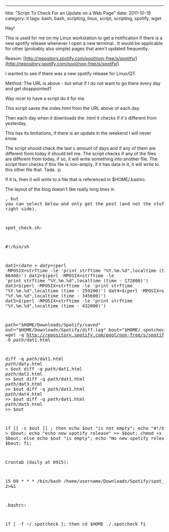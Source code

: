 ---
title: "Script To Check For an Update on a Web Page"
date: 2011-10-19
category: it
tags: bash, bash, scripting, linux, script, scripting, spotify, wget

Hey!

This is used for me on my Linux workstation to get a notification if there is a new spotify release whenever I open a new terminal.. It would be applicable for other (probably also simple) pages that aren't updated frequently.

Reason: [http://repository.spotify.com/pool/non-free/s/spotify/](http://repository.spotify.com/pool/non-free/s/spotify/)

I wanted to see if there was a new spotify release for Linux/QT.

Method: The URL is above - but what if I do not want to go there every day and get disappointed?

Way nicer to have a script do it for me.

This script saves the index.html from the URL above of each day.

Then each day when it downloads the .html it checks if it's different from yesterday.

This has its limitations, if there is an update in the weekend I will never know.

The script should check the last x amount of days and if any of them are different from today it should tell me. The script checks if any of the files are different from today, if so, it will write something into another file. The script then checks if this file is non-empty, if it has data in it, it will write to this other file that. Tada. :p

If it is, then it will write to a file that is referenced in $HOME/.bashrc.

The layout of the blog doesn't like really long lines in <pre>, but you can select below and only get the post (and not the stuff on the right side).

spot\_check.sh:

#!/bin/sh

dat1=$(date +%Y.%m.%d)
daty=$(perl -MPOSIX=strftime -le 'print strftime "%Y.%m.%d",localtime (time - 86400)')
dat2=$(perl -MPOSIX=strftime -le 'print strftime "%Y.%m.%d",localtime (time - 172800)')
dat3=$(perl -MPOSIX=strftime -le 'print strftime "%Y.%m.%d",localtime (time - 259200)')
dat4=$(perl -MPOSIX=strftime -le 'print strftime "%Y.%m.%d",localtime (time - 345600)')
dat5=$(perl -MPOSIX=strftime -le 'print strftime "%Y.%m.%d",localtime (time - 432000)')

path="$HOME/Downloads/Spotify/saved"
out="$HOME/Downloads/Spotify/diff.log"
bout="$HOME/.spotcheck"
wget -q http://repository.spotify.com/pool/non-free/s/spotify/ -O $path/$dat1.html

diff -q $path/$dat1.html $path/$daty.html > $out
diff -q $path/$dat1.html $path/$dat2.html >> $out
diff -q $path/$dat1.html $path/$dat3.html >> $out
diff -q $path/$dat1.html $path/$dat4.html >> $out
diff -q $path/$dat1.html $path/$dat5.html >> $out

if \[\[ -s $out \]\] ; then
echo $out "is not empty";
echo "#!/bin/sh" > $bout;
echo "echo new spotify release" >> $bout;
chmod +x $bout;
else
echo $out "is empty";
echo "No new spotify release.";
rm $bout;
fi;

Crontab (daily at 0915):

15 09 \* \* \* /bin/bash /home/username/Downloads/Spotify/spot\_check.sh 2>&1

.bashrc:

if \[ -f ~/.spotcheck \]; then
cd $HOME
./.spotcheck
fi
